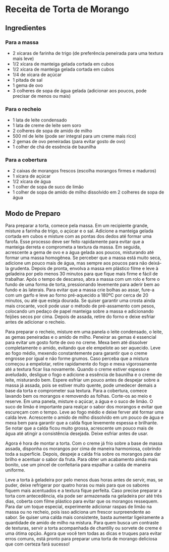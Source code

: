 # Receita de Torta de Morango

## Ingredientes

### Para a massa
- 2 xícaras de farinha de trigo (de preferência peneirada para uma textura mais leve)
- 1/2 xícara de manteiga gelada cortada em cubos
- 1/2 xícara de manteiga gelada cortada em cubos
- 1/4 de xícara de açúcar
- 1 pitada de sal
- 1 gema de ovo
- 3 colheres de sopa de água gelada (adicionar aos poucos, pode precisar de menos ou mais)

### Para o recheio
- 1 lata de leite condensado
- 1 lata de creme de leite sem soro
- 2 colheres de sopa de amido de milho
- 500 ml de leite (pode ser integral para um creme mais rico)
- 2 gemas de ovo peneiradas (para evitar gosto de ovo)
- 1 colher de chá de essência de baunilha

### Para a cobertura
- 2 caixas de morangos frescos (escolha morangos firmes e maduros)
- 1 xícara de açúcar
- 1/2 xícara de água
- 1 colher de sopa de suco de limão
- 1 colher de sopa de amido de milho dissolvido em 2 colheres de sopa de água

## Modo de Preparo

Para preparar a torta, comece pela massa. Em um recipiente grande, misture a farinha de trigo, o açúcar e o sal. Adicione a manteiga gelada cortada em cubos e misture com as pontas dos dedos até formar uma farofa. Esse processo deve ser feito rapidamente para evitar que a manteiga derreta e comprometa a textura da massa. Em seguida, acrescente a gema de ovo e a água gelada aos poucos, misturando até formar uma massa homogênea. Se perceber que a massa está muito seca, adicione um pouco mais de água, mas sempre aos poucos para não deixá-la grudenta. Depois de pronta, envolva a massa em plástico filme e leve à geladeira por pelo menos 30 minutos para que fique mais firme e fácil de trabalhar. Após o tempo de descanso, abra a massa com um rolo e forre o fundo de uma forma de torta, pressionando levemente para aderir bem ao fundo e às laterais. Para evitar que a massa crie bolhas ao assar, fure-a com um garfo e leve ao forno pré-aquecido a 180ºC por cerca de 20 minutos, ou até que esteja dourada. Se quiser garantir uma crosta ainda mais crocante, você pode usar o método de pré-assamento com pesos, colocando um pedaço de papel manteiga sobre a massa e adicionando feijões secos por cima. Depois de assada, retire do forno e deixe esfriar antes de adicionar o recheio.

Para preparar o recheio, misture em uma panela o leite condensado, o leite, as gemas peneiradas e o amido de milho. Peneirar as gemas é essencial para evitar um gosto forte de ovo no creme. Mexa bem até dissolver completamente o amido, evitando que ele empelote ao ser aquecido. Leve ao fogo médio, mexendo constantemente para garantir que o creme engrosse por igual e não forme grumos. Caso perceba que a mistura começou a empelotar, retire rapidamente do fogo e mexa vigorosamente até a textura ficar lisa novamente. Quando o creme estiver espesso e aveludado, desligue o fogo e adicione a essência de baunilha e o creme de leite, misturando bem. Espere esfriar um pouco antes de despejar sobre a massa já assada, pois se estiver muito quente, pode umedecer demais a base da torta e comprometer sua textura. Para a cobertura, comece lavando bem os morangos e removendo as folhas. Corte-os ao meio e reserve. Em uma panela, misture o açúcar, a água e o suco de limão. O suco de limão é importante para realçar o sabor dos morangos e evitar que escureçam com o tempo. Leve ao fogo médio e deixe ferver até formar uma calda leve. Acrescente o amido de milho dissolvido em um pouco de água e mexa bem para garantir que a calda fique levemente espessa e brilhante. Se notar que a calda ficou muito grossa, acrescente um pouco mais de água até atingir a consistência desejada. Deixe esfriar antes de usar.

Agora é hora de montar a torta. Com o creme já frio sobre a base de massa assada, disponha os morangos por cima de maneira harmoniosa, cobrindo toda a superfície. Depois, despeje a calda fria sobre os morangos para dar brilho e acentuar o sabor da fruta. Para obter um acabamento ainda mais bonito, use um pincel de confeitaria para espalhar a calda de maneira uniforme.

Leve a torta à geladeira por pelo menos duas horas antes de servir, mas, se puder, deixe refrigerar por quatro horas ou mais para que os sabores fiquem mais acentuados e a textura fique perfeita. Caso precise preparar a torta com antecedência, ela pode ser armazenada na geladeira por até três dias, coberta com filme plástico para evitar que os morangos ressequem. Para dar um toque especial, experimente adicionar raspas de limão na massa ou no recheio, pois isso adiciona um frescor surpreendente ao sabor. Se quiser uma calda mais consistente, basta aumentar ligeiramente a quantidade de amido de milho na mistura. Para quem busca um contraste de texturas, servir a torta acompanhada de chantilly ou sorvete de creme é uma ótima opção. Agora que você tem todas as dicas e truques para evitar erros comuns, está pronto para preparar uma torta de morango deliciosa que com certeza fará sucesso!
